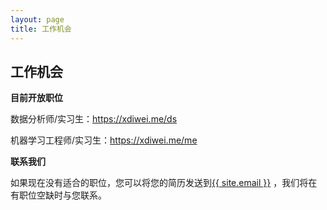```yaml
---
layout: page
title: 工作机会
---
```

<div class="col-lg-12 text-center">
	<h2 class="section-heading text-uppercase">工作机会</h2>
</div>

**目前开放职位**

数据分析师/实习生：<https://xdiwei.me/ds>

机器学习工程师/实习生：<https://xdiwei.me/me>

**联系我们**

如果现在没有适合的职位，您可以将您的简历发送到<a href="mailto:{{ site.email }}">{{ site.email }}</a> ，我们将在有职位空缺时与您联系。
